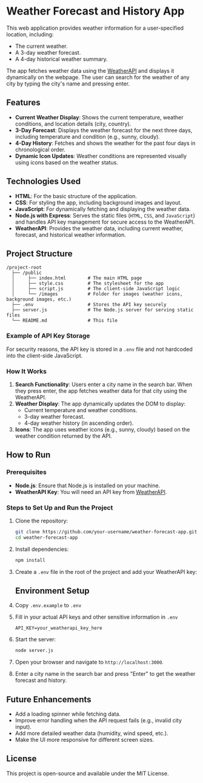 # Weather Forecast and History App

This web application provides weather information for a user-specified location, including:

- The current weather.
- A 3-day weather forecast.
- A 4-day historical weather summary.

The app fetches weather data using the [WeatherAPI](https://www.weatherapi.com/) and displays it dynamically on the webpage. The user can search for the weather of any city by typing the city's name and pressing enter.

## Features

- **Current Weather Display**: Shows the current temperature, weather conditions, and location details (city, country).
- **3-Day Forecast**: Displays the weather forecast for the next three days, including temperature and condition (e.g., sunny, cloudy).
- **4-Day History**: Fetches and shows the weather for the past four days in chronological order.
- **Dynamic Icon Updates**: Weather conditions are represented visually using icons based on the weather status.

## Technologies Used

- **HTML**: For the basic structure of the application.
- **CSS**: For styling the app, including background images and layout.
- **JavaScript**: For dynamically fetching and displaying the weather data.
- **Node.js with Express**: Serves the static files (`HTML`, `CSS`, and `JavaScript`) and handles API key management for secure access to the WeatherAPI.
- **WeatherAPI**: Provides the weather data, including current weather, forecast, and historical weather information.

## Project Structure

```
/project-root
  ├── /public
  │     ├── index.html        # The main HTML page
  │     ├── style.css         # The stylesheet for the app
  │     ├── script.js         # The client-side JavaScript logic
  │     └── /images           # Folder for images (weather icons, background images, etc.)
  ├── .env                    # Stores the API key securely
  ├── server.js               # The Node.js server for serving static files
  └── README.md               # This file
```

### Example of API Key Storage

For security reasons, the API key is stored in a `.env` file and not hardcoded into the client-side JavaScript.

### How It Works

1. **Search Functionality**: Users enter a city name in the search bar. When they press enter, the app fetches weather data for that city using the WeatherAPI.
2. **Weather Display**: The app dynamically updates the DOM to display:
   - Current temperature and weather conditions.
   - 3-day weather forecast.
   - 4-day weather history (in ascending order).
3. **Icons**: The app uses weather icons (e.g., sunny, cloudy) based on the weather condition returned by the API.

## How to Run

### Prerequisites

- **Node.js**: Ensure that Node.js is installed on your machine.
- **WeatherAPI Key**: You will need an API key from [WeatherAPI](https://www.weatherapi.com/).

### Steps to Set Up and Run the Project

1. Clone the repository:

   ```bash
   git clone https://github.com/your-username/weather-forecast-app.git
   cd weather-forecast-app
   ```

2. Install dependencies:

   ```bash
   npm install
   ```

3. Create a `.env` file in the root of the project and add your WeatherAPI key:

   ## Environment Setup

4. Copy `.env.example` to `.env`
5. Fill in your actual API keys and other sensitive information in `.env`

   ```
   API_KEY=your_weatherapi_key_here
   ```

6. Start the server:

   ```bash
   node server.js
   ```

7. Open your browser and navigate to `http://localhost:3000`.

8. Enter a city name in the search bar and press "Enter" to get the weather forecast and history.

## Future Enhancements

- Add a loading spinner while fetching data.
- Improve error handling when the API request fails (e.g., invalid city input).
- Add more detailed weather data (humidity, wind speed, etc.).
- Make the UI more responsive for different screen sizes.

## License

This project is open-source and available under the MIT License.
